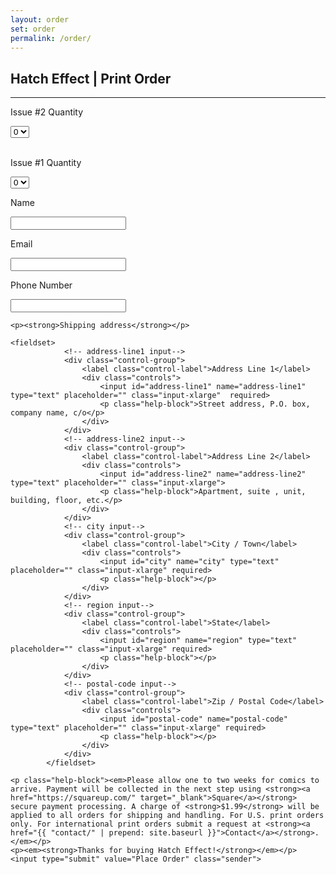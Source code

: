 ```yaml
---
layout: order
set: order
permalink: /order/
---
```


<div class="chat ml-1">
<h2>Hatch Effect | Print Order</h2>
<hr class="order-hr">
<form action="https://formspree.io/f/mdowdrkn" method="POST" onsubmit="return validateForm()" id="hatchPrice">
    <p class="quantity">Issue #<span class="quantity-one">2</span> Quantity</p>
            <select name="quantity" class="order-quantity" id="hatchPriceIssueTwo">
                <option>0</option>
                <option>1</option>
                <option>2</option>
            </select>
    <br><br>
    <p class="quantity">Issue #<span class="quantity-one">1</span> Quantity</p>
            <select name="quantity" class="order-quantity" id="hatchPriceIssueOne">
                <option>0</option>
                <option>1</option>
                <option>2</option>
            </select>
    <div class="row">
        <div class="col-md-5">
            <p>Name</p>
            <input type="text" name="name" placeholder="" class="mini_chat" required>
        </div>
    </div>
    <div class="row">
        <div class="col-md-5">
            <p>Email</p>
            <input type="email" name="email" placeholder="" class="mini_chat" required>
        </div>
        <div class="col-md-5">
            <p>Phone Number</p>
            <input type="tel" name="tel" title="Phone Number" required>
        </div>
    </div>



    <p><strong>Shipping address</strong></p>
    
    <fieldset>
                <!-- address-line1 input-->
                <div class="control-group">
                    <label class="control-label">Address Line 1</label>
                    <div class="controls">
                        <input id="address-line1" name="address-line1" type="text" placeholder="" class="input-xlarge"  required>
                        <p class="help-block">Street address, P.O. box, company name, c/o</p>
                    </div>
                </div>
                <!-- address-line2 input-->
                <div class="control-group">
                    <label class="control-label">Address Line 2</label>
                    <div class="controls">
                        <input id="address-line2" name="address-line2" type="text" placeholder="" class="input-xlarge">
                        <p class="help-block">Apartment, suite , unit, building, floor, etc.</p>
                    </div>
                </div>
                <!-- city input-->
                <div class="control-group">
                    <label class="control-label">City / Town</label>
                    <div class="controls">
                        <input id="city" name="city" type="text" placeholder="" class="input-xlarge" required>
                        <p class="help-block"></p>
                    </div>
                </div>
                <!-- region input-->
                <div class="control-group">
                    <label class="control-label">State</label>
                    <div class="controls">
                        <input id="region" name="region" type="text" placeholder="" class="input-xlarge" required>
                        <p class="help-block"></p>
                    </div>
                </div>
                <!-- postal-code input-->
                <div class="control-group">
                    <label class="control-label">Zip / Postal Code</label>
                    <div class="controls">
                        <input id="postal-code" name="postal-code" type="text" placeholder="" class="input-xlarge" required>
                        <p class="help-block"></p>
                    </div>
                </div>
            </fieldset>
    
    <p class="help-block"><em>Please allow one to two weeks for comics to arrive. Payment will be collected in the next step using <strong><a href="https://squareup.com/" target="_blank">Square</a></strong> secure payment processing. A charge of <strong>$1.99</strong> will be applied to all orders for shipping and handling. For U.S. print orders only. For international print orders submit a request at <strong><a href="{{ "contact/" | prepend: site.baseurl }}">Contact</a></strong>.</em></p> 
    <p><em><strong>Thanks for buying Hatch Effect!</strong></em></p>
    <input type="submit" value="Place Order" class="sender">
</form>
<script type="text/JavaScript" src="{{ "dist/setHatchPrice.min.js" | prepend: site.baseurl }}"></script>
</div>